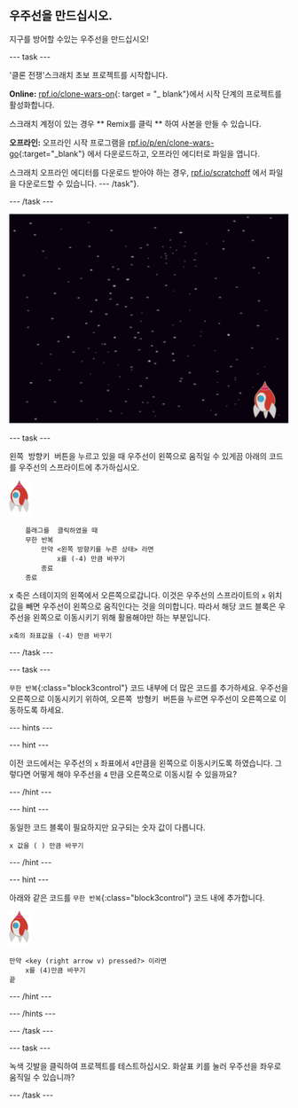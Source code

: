 ## 우주선을 만드십시오.

지구를 방어할 수있는 우주선을 만드십시오!

\--- task \---

'클론 전쟁'스크래치 초보 프로젝트를 시작합니다.

**Online:** [rpf.io/clone-wars-on](http://rpf.io/clone-wars-on){: target = "_ blank"}에서 시작 단계의 프로젝트를 활성화합니다.

스크래치 계정이 있는 경우 ** Remix를 클릭 ** 하여 사본을 만들 수 있습니다.

**오프라인:** 오프라인 시작 프로그램을 [rpf.io/p/en/clone-wars-go](http://rpf.io/p/en/clone-wars-go){:target="_blank"} 에서 다운로드하고, 오프라인 에디터로 파일을 엽니다.

스크래치 오프라인 에디터를 다운로드 받아야 하는 경우, [rpf.io/scratchoff](https://rpf.io/scratchoff) 에서 파일을 다운로드할 수 있습니다. \--- /task"}.

\--- /task \---

![시작 프로젝트](images/starter-project.png)

\--- task \---

<kbd>왼쪽 방향키 버튼</kbd>을 누르고 있을 때 우주선이 왼쪽으로 움직일 수 있게끔 아래의 코드를 우주선의 스프라이트에 추가하십시오.

![로켓 스프라이트](images/rocket-sprite.png)

```blocks3
    플래그를  클릭하였을 때
    무한 반복
        만약 <왼쪽 방향키를 누른 상태> 라면
            x를 (-4) 만큼 바꾸기
        종료
    종료
```

x 축은 스테이지의 왼쪽에서 오른쪽으로갑니다. 이것은 우주선의 스프라이트의 `x` 위치 값을 빼면 우주선이 왼쪽으로 움직인다는 것을 의미합니다. 따라서 해당 코드 블록은 우주선을 왼쪽으로 이동시키기 위해 활용해야만 하는 부분입니다.

```blocks3
x축의 좌표값을 (-4) 만큼 바꾸기
```

\--- /task \---

\--- task \---

`무한 반복`{:class="block3control"} 코드 내부에 더 많은 코드를 추가하세요. 우주선을 오른쪽으로 이동시키기 위하여, <kbd>오른쪽 방형키 버튼</kbd>을 누르면 우주선이 오른쪽으로 이동하도록 하세요.

\--- hints \---

\--- hint \---

이전 코드에서는 우주선의 `x` 좌표에서 `4`만큼을 왼쪽으로 이동시키도록 하였습니다. 그렇다면 어떻게 해야 우주선을 `4` 만큼 오른쪽으로 이동시킬 수 있을까요?

\--- /hint \---

\--- hint \---

동일한 코드 블록이 필요하지만 요구되는 숫자 값이 다릅니다.

```blocks3
x 값을 ( ) 만큼 바꾸기
```

\--- /hint \---

\--- hint \---

아래와 같은 코드를 `무한 반복`{:class="block3control"} 코드 내에 추가합니다.

![로켓 스프라이트](images/rocket-sprite.png)

```blocks3
만약 <key (right arrow v) pressed?> 이라면
    x를 (4)만큼 바꾸기
끝
```

\--- /hint \---

\--- /hints \---

\--- /task \---

\--- task \---

녹색 깃발을 클릭하여 프로젝트를 테스트하십시오. 화살표 키를 눌러 우주선을 좌우로 움직일 수 있습니까?

\--- /task \---